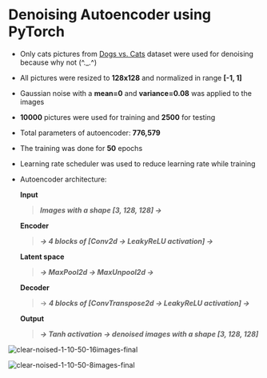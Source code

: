 # Denoising Autoencoder using PyTorch
- Only cats pictures from [Dogs vs. Cats](https://www.kaggle.com/c/dogs-vs-cats/data) dataset were used for denoising because why not (^._.^)
- All pictures were resized to __128x128__ and normalized in range __[-1, 1]__
- Gaussian noise with a __mean=0__ and __variance=0.08__ was applied to the images
- __10000__ pictures were used for training and __2500__ for testing
- Total parameters of autoencoder: __776,579__
- The training was done for __50__ epochs
- Learning rate scheduler was used to reduce learning rate while training
- Autoencoder architecture:
  
  __Input__
  > ___Images with a shape [3, 128, 128] ->___
  
  __Encoder__
  > ___-> 4 blocks of [Conv2d -> LeakyReLU activation] ->___
   
  __Latent space__
  > ___-> MaxPool2d -> MaxUnpool2d ->___
  
  __Decoder__
  > -> ___4 blocks of [ConvTranspose2d -> LeakyReLU activation] ->___

  __Output__
  > ___-> Tanh activation -> denoised images with a shape [3, 128, 128]___

![clear-noised-1-10-50-16images-final](https://user-images.githubusercontent.com/88561819/140078530-bcf4e8d0-e09d-419c-9b71-ba31b949c926.png)

![clear-noised-1-10-50-8images-final](https://user-images.githubusercontent.com/88561819/140079161-b7533772-ae21-4d37-b693-23abb9fbd87f.png)
